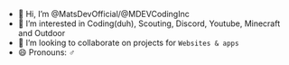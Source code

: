 - 👋 Hi, I’m @MatsDevOfficial/@MDEVCodingInc
- 👀 I’m interested in Coding(duh), Scouting, Discord, Youtube, Minecraft and Outdoor
- 💞️ I’m looking to collaborate on projects for ```Websites & apps```
- 😄 Pronouns: ♂️
